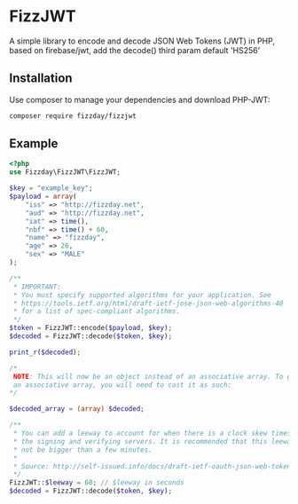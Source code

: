 FizzJWT
=======
A simple library to encode and decode JSON Web Tokens (JWT) in PHP, based on firebase/jwt, add the decode() third param default 'HS256'

Installation
------------

Use composer to manage your dependencies and download PHP-JWT:

```bash
composer require fizzday/fizzjwt
```

Example
-------
```php
<?php
use Fizzday\FizzJWT\FizzJWT;

$key = "example_key";
$payload = array(
    "iss" => "http://fizzday.net",
    "aud" => "http://fizzday.net",
    "iat" => time(),
    "nbf" => time() + 60,
    "name" => "fizzday",
    "age" => 26,
    "sex" => "MALE"
);

/**
 * IMPORTANT:
 * You must specify supported algorithms for your application. See
 * https://tools.ietf.org/html/draft-ietf-jose-json-web-algorithms-40
 * for a list of spec-compliant algorithms.
 */
$token = FizzJWT::encode($payload, $key);
$decoded = FizzJWT::decode($token, $key);

print_r($decoded);

/*
 NOTE: This will now be an object instead of an associative array. To get
 an associative array, you will need to cast it as such:
*/

$decoded_array = (array) $decoded;

/**
 * You can add a leeway to account for when there is a clock skew times between
 * the signing and verifying servers. It is recommended that this leeway should
 * not be bigger than a few minutes.
 *
 * Source: http://self-issued.info/docs/draft-ietf-oauth-json-web-token.html#nbfDef
 */
FizzJWT::$leeway = 60; // $leeway in seconds
$decoded = FizzJWT::decode($token, $key);
```